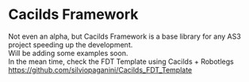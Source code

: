 Cacilds Framework
====================
Not even an alpha, but Cacilds Framework is a base library for any AS3 project speeding up the development.<br>
Will be adding some examples soon.<br>
In the mean time, check the FDT Template using Cacilds + Robotlegs <a href="https://github.com/silviopaganini/Cacilds_FDT_Template" target="_self">https://github.com/silviopaganini/Cacilds_FDT_Template</a>
